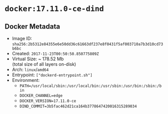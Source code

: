 # `docker:17.11.0-ce-dind`

## Docker Metadata

- Image ID: `sha256:2b5312e84355e6e50dd36c61663df237e8f0431f5af003710a7b3d10cd73b6bc`
- Created: `2017-11-23T00:50:50.850775809Z`
- Virtual Size: ~ 178.52 Mb  
  (total size of all layers on-disk)
- Arch: `linux`/`amd64`
- Entrypoint: `["dockerd-entrypoint.sh"]`
- Environment:
  - `PATH=/usr/local/sbin:/usr/local/bin:/usr/sbin:/usr/bin:/sbin:/bin`
  - `DOCKER_CHANNEL=edge`
  - `DOCKER_VERSION=17.11.0-ce`
  - `DIND_COMMIT=3b5fac462d21ca164b3778647420016315289034`
